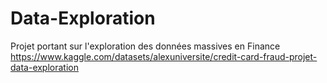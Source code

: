 # Data-Exploration
Projet portant sur l'exploration des données massives en Finance
https://www.kaggle.com/datasets/alexuniversite/credit-card-fraud-projet-data-exploration
